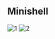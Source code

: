## Minishell

![1](https://user-images.githubusercontent.com/73845925/209854341-dc329075-ba82-4127-8d67-3960aa2c326c.png)
![2](https://user-images.githubusercontent.com/73845925/209854348-c712f158-3bc2-408e-a029-339f9e8756cd.png)
